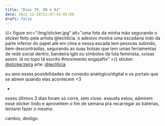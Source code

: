 ```yaml
---
title: "Dias 79, 80 e 81"
date: 2021-11-26T21:07:43-03:00
draft: false
---
```


{{< figure src="/img/sticker.jpg" alt="uma foto da minha mão segurando o sticker feito pela artista @lecliticia. o adesivo mostra uma escadaria indo da parte inferior do papel até em cima e nessa escada tem pessoas subindo, bem descontraídas, segurando as suas bolsas que tem umas ferramentas de rede social dentro, bandeira lgbt ou símbolos da luta feminista, coisas assim. lá no topo tá escrito #movimento engajaflix" >}}
sticker: [@stickerzeira](https://www.instagram.com/stickerzeira/)
arte: [@lecliticia](https://www.instagram.com/lecliticia/)

eu amo essas possibilidades de conexão analógico/digital e os portais que se abrem quando elas acontecem <3 

- 

esses últimos 3 dias foram só corre, sem close. exausta estou, admirem esse sticker lindo e aproveitem o fim de semana pra recarregar as baterias, tentarei fazer o mesmo.

cambio, desligo.